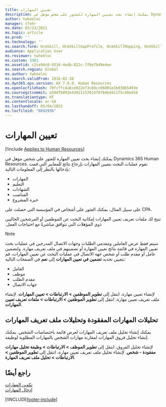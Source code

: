 ```yaml
---
title: تعيين المهارات
description: يمكنك إنشاء بحث تعيين المهارة للعثور على شخص مؤهل في Dynamics 365 Human Resources.
author: twheeloc
manager: tfehr
ms.date: 03/23/2021
ms.topic: article
ms.prod: ''
ms.technology: ''
ms.search.form: HcmSkill, HcmSkillGapProfile, HcmSkillMapping, HcmSkillType, HcmEmployeeDevelopmentWorkspace
audience: Application User
ms.reviewer: twheeloc
ms.custom: 3361
ms.assetid: c2ce94c0-933d-4edb-822c-7f0e7b49e4ee
ms.search.region: Global
ms.author: twheeloc
ms.search.validFrom: 2016-02-28
ms.dyn365.ops.version: AX 7.0.0, Human Resources
ms.openlocfilehash: 79fcffcda6ce022e73c8dcc06001e1bd38b5493e
ms.sourcegitcommit: a58dfb892e43921157014f0784bd411f5c40e454
ms.translationtype: HT
ms.contentlocale: ar-SA
ms.lasthandoff: 05/04/2022
ms.locfileid: "8692936"
---
```

# <a name="map-skills"></a>تعيين المهارات

[!include [Applies to Human Resources](../includes/applies-to-hr.md)]

يمكنك إنشاء بحث تعيين المهارة للعثور على شخص مؤهل في Dynamics 365 Human Resources. تقوم عمليات البحث بتعيين المهارات بإرجاع نتائج للمعايير التي قمت بإدخالها بالنظر إلى المعلومات التالية:

- المهارات
- التعليم
- الشهادات
- المناصب‬
- خبرة المشروع

على سبيل المثال، يمكنك العثور على أشخاص في المؤسسة التي حصلت على CPA.

‏‫تتيح لك ملفات تعريف تعيين المهارات إمكانية البحث عن الموظفين أو المرشحين الحاليين ذوي المؤهلات التي تتوافق مباشرةً مع احتياجات العمل.

> [!NOTE]
> سيتم فقط عرض العاملين ومقدمي الطلبات وجهات الاتصال المدرجين في عمليات بحث تعيين المهارة في قائمة نتائج تعيين المهارة أو تضمينهم في ملف تعريف مهارة. ولتضمين عامل أو مقدم طلب أو شخص جهة الاتصال في عمليات البحث عن تعيين المهارات، قم بتعيين تحديد **تضمين في تعيين المهارات** إلى **نعم** في الصفحات التالية:<br>
> - العامل<br>
> - موظف<br>
> - مقدم الطلب<br>
> - جهات الاتصال<br>

لإنشاء تعيين مهارة، انتقل إلى **تطوير الموظفين > الارتباطات > تعيين المهارات**. لإنشاء ملف تعريف تعيين مهارة، انتقل إلى **تطوير الموظفين > الارتباطات > ملفات تعريف تعيين المهارات**.

## <a name="skill-gap-analysis-and-skill-profile-analysis"></a>تحليلات المهارات المفقودة وتحليلات ملف تعريف المهارات

يمكنك إنشاء تحليل ملف تعريف المهارات لعرض قائمة باختصاصات الشخص. يمكنك إنشاء تحليل فروق المهارات لمقارنة مهارات الشخص بالمهارات المطلوبة لوظيفة.

لإنشاء تحليل الفروق، انتقل إلى **تطوير الموظف > الارتباطات > وظيفة تحليل مهارات مفقودة - شخص**. لإنشاء تحليل ملف تعريف تعيين مهارة، انتقل إلى **تطوير الموظفين > الارتباطات > تحليل ملف تعريف المهارة**.

## <a name="see-also"></a>راجع أيضًا

[تكوين المهارات](hr-develop-skills.md)<br>
[إدخال المهارات](hr-develop-enter-skills.md)

[!INCLUDE[footer-include](../includes/footer-banner.md)]
